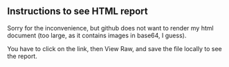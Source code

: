 ## Instructions to see HTML report

Sorry for the inconvenience, but github does not want to render my html document (too large, as it contains images in base64, I guess).

You have to click on the link, then View Raw, and save the file locally to see the report.
